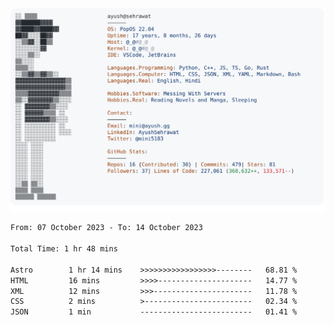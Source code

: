 <a href="https://github.com/AyushSehrawat/AyushSehrawat">
  <picture>
    <source media="(prefers-color-scheme: dark)" srcset="https://raw.githubusercontent.com/AyushSehrawat/AyushSehrawat/main/dark_mode.svg">
    <img alt="Andrew Grant's GitHub Profile README" src="https://raw.githubusercontent.com/AyushSehrawat/AyushSehrawat/main/light_mode.svg">
  </picture>
</a>

<!--START_SECTION:waka-->

```txt
From: 07 October 2023 - To: 14 October 2023

Total Time: 1 hr 48 mins

Astro        1 hr 14 mins    >>>>>>>>>>>>>>>>>--------   68.81 %
HTML         16 mins         >>>>---------------------   14.77 %
XML          12 mins         >>>----------------------   11.78 %
CSS          2 mins          >------------------------   02.34 %
JSON         1 min           -------------------------   01.41 %
```

<!--END_SECTION:waka-->
